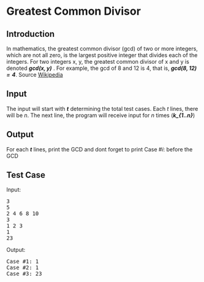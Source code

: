 # Greatest Common Divisor

## Introduction

In mathematics, the greatest common divisor (gcd) of two or more integers, which are not all zero, is the largest positive integer that divides each of the integers. For two integers x, y, the greatest common divisor of x and y is denoted **_$gcd(x,y)$_** . For example, the gcd of 8 and 12 is 4, that is, **_$gcd(8,12)=4$_**. Source [Wikipedia](https://en.wikipedia.org/wiki/Greatest_common_divisor)

## Input

The input will start with **_$t$_** determining the total test cases. Each $t$ lines, there will be $n$. The next line, the program will receive input for $n$ times (**_k\_{1..n}_**)

## Output

For each **_t_** lines, print the GCD and dont forget to print Case #$i$: before the GCD

## Test Case

Input:

<pre>
3
5 
2 4 6 8 10
3
1 2 3
1
23
</pre>

Output:

<pre>
Case #1: 1
Case #2: 1
Case #3: 23
</pre>

